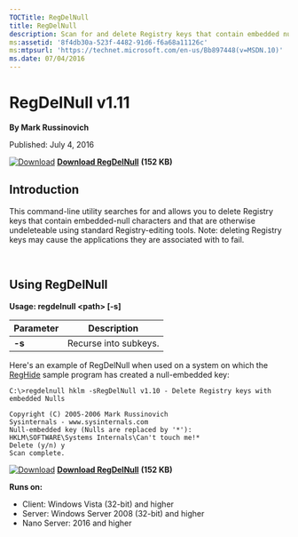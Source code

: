 ```yaml
--- 
TOCTitle: RegDelNull
title: RegDelNull
description: Scan for and delete Registry keys that contain embedded null-characters that are otherwise undeleteable by standard Registry-editing tools.
ms:assetid: '8f4db30a-523f-4482-91d6-f6a68a11126c'
ms:mtpsurl: 'https://technet.microsoft.com/en-us/Bb897448(v=MSDN.10)'
ms.date: 07/04/2016
---
```


RegDelNull v1.11
================

**By Mark Russinovich**

Published: July 4, 2016

[![Download](/media/landing/sysinternals/download_sm.png)](https://download.sysinternals.com/files/Regdelnull.zip) [**Download RegDelNull**](https://download.sysinternals.com/files/Regdelnull.zip) **(152 KB)**


## Introduction

This command-line utility searches for and allows you to delete Registry
keys that contain embedded-null characters and that are otherwise
undeleteable using standard Registry-editing tools. Note: deleting
Registry keys may cause the applications they are associated with to
fail.

 

## Using RegDelNull

**Usage: regdelnull &lt;path&gt; \[-s\]**  
 
|Parameter  |Description  |
|---------|---------|
|  **-s** |  Recurse into subkeys. |


  
Here's an example of RegDelNull when used on a system on which the
[RegHide](reghide.md) sample
program has created a null-embedded key:

```Shell
C:\>regdelnull hklm -sRegDelNull v1.10 - Delete Registry keys with embedded Nulls 

Copyright (C) 2005-2006 Mark Russinovich
Sysinternals - www.sysinternals.com
Null-embedded key (Nulls are replaced by '*'):
HKLM\SOFTWARE\Systems Internals\Can't touch me!*
Delete (y/n) y
Scan complete.
```

[![Download](/media/landing/sysinternals/download_sm.png)](https://download.sysinternals.com/files/Regdelnull.zip) [**Download RegDelNull**](https://download.sysinternals.com/files/Regdelnull.zip) **(152 KB)**

**Runs on:**

-   Client: Windows Vista (32-bit) and higher
-   Server: Windows Server 2008 (32-bit) and higher
-   Nano Server: 2016 and higher



